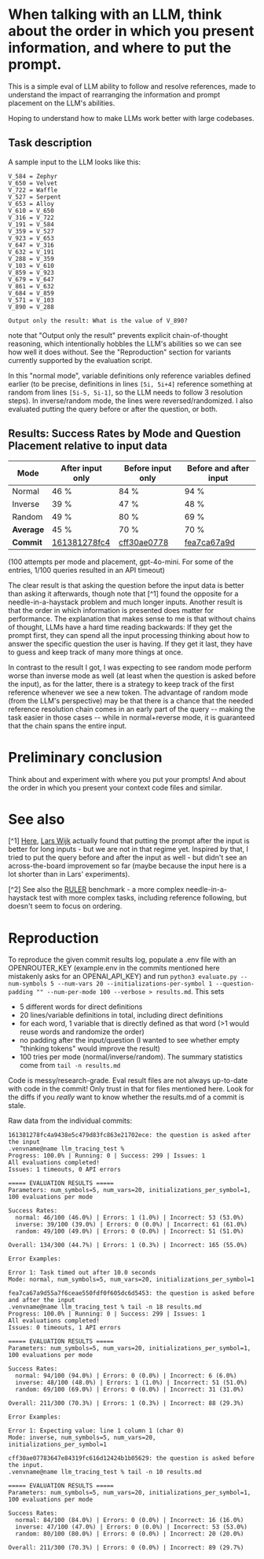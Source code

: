 # When talking with an LLM, think about the order in which you present information, and where to put the prompt.

This is a simple eval of LLM ability to follow and resolve references, made to understand the impact of rearranging the information and prompt placement on the LLM's abilities.

Hoping to understand how to make LLMs work better with large codebases.

## Task description
A sample input to the LLM looks like this:
```
V_584 = Zephyr
V_650 = Velvet
V_722 = Waffle
V_527 = Serpent
V_653 = Alloy
V_610 = V_650
V_316 = V_722
V_191 = V_584
V_359 = V_527
V_923 = V_653
V_647 = V_316
V_632 = V_191
V_288 = V_359
V_103 = V_610
V_859 = V_923
V_679 = V_647
V_861 = V_632
V_684 = V_859
V_571 = V_103
V_890 = V_288

Output only the result: What is the value of V_890?
```
note that "Output only the result" prevents explicit chain-of-thought reasoning, which intentionally hobbles the LLM's abilities so we can see how well it does without. See the "Reproduction" section for variants currently supported by the evaluation script.

In this "normal mode", variable definitions only reference variables defined earlier (to be precise, definitions in lines `[5i, 5i+4]` reference something at random from lines `[5i-5, 5i-1]`, so the LLM needs to follow 3 resolution steps). In inverse/random mode, the lines were reversed/randomized. I also evaluated putting the query before or after the question, or both. 


## Results: Success Rates by Mode and Question Placement relative to input data
| Mode | After input only | Before input only | Before and after input |
|------|------------------|-------------------|------------------------|
| Normal | 46 % | 84 % | 94 % |
| Inverse | 39 % | 47 % | 48 % |
| Random | 49 % | 80 % | 69 % |
| **Average** | 45 % | 70 % | 70 % |
| **Commit** | [161381278fc4](https://github.com/L3Gaunt/llm_tracing_test/commit/161381278fc4a9438e5c479d83fc863e21702ece) | [cff30ae0778](https://github.com/L3Gaunt/llm_tracing_test/commit/cff30ae07783647e84319fc616d12424b1b05629) | [fea7ca67a9d](https://github.com/L3Gaunt/llm_tracing_test/commit/fea7ca67a9d55a7f6ceae550fdf0f605dc6d5453) |

(100 attempts per mode and placement, gpt-4o-mini. For some of the entries, 1/100 queries resulted in an API timeout)


The clear result is that asking the question before the input data is better than asking it afterwards, though note that [^1] found the opposite for a needle-in-a-haystack problem and much longer inputs. Another result is that the order in which information is presented does matter for performance.
The explanation that makes sense to me is that without chains of thought, LLMs have a hard time reading backwards: If they get the prompt first, they can spend all the input processing thinking about how to answer the specific question the user is having. If they get it last, they have to guess and keep track of many more things at once.

In contrast to the result I got, I was expecting to see random mode perform worse than inverse mode as well (at least when the question is asked before the input), as for the latter, there is a strategy to keep track of the first reference whenever we see a new token. The advantage of random mode (from the LLM's perspective) may be that there is a chance that the needed reference resolution chain comes in an early part of the query -- making the task easier in those cases -- while in normal+reverse mode, it is guaranteed that the chain spans the entire input.

# Preliminary conclusion
Think about and experiment with where you put your prompts! And about the order in which you present your context code files and similar.

# See also
[^1]
[Here](https://archive.is/cLoNp), [Lars Wijk](https://github.com/LarsChrWiik) actually found that putting the prompt after the input is better for long inputs - but we are not in that regime yet. Inspired by that, I tried to put the query before and after the input as well - but didn't see an across-the-board improvement so far (maybe because the input here is a lot shorter than in Lars' experiments).

[^2]
See also the [RULER](https://github.com/NVIDIA/RULER) benchmark - a more complex needle-in-a-haystack test with more complex tasks, including reference following, but doesn't seem to focus on ordering.

# Reproduction
To reproduce the given commit results log, populate a .env file with an OPENROUTER_KEY (example.env in the commits mentioned here mistakenly asks for an OPENAI_API_KEY) and run `python3 evaluate.py --num-symbols 5 --num-vars 20 --initializations-per-symbol 1 --question-padding "" --num-per-mode 100 --verbose > results.md`. This sets
- 5 different words for direct definitions
- 20 lines/variable definitions in total, including direct definitions
- for each word, 1 variable that is directly defined as that word (>1 would reuse words and randomize the order)
- no padding after the input/question (I wanted to see whether empty "thinking tokens" would improve the result)
- 100 tries per mode (normal/inverse/random). The summary statistics come from `tail -n results.md`

Code is messy/research-grade. Eval result files are not always up-to-date with code in the commit! Only trust in that for files mentioned here. Look for the diffs if you _really_ want to know whether the results.md of a commit is stale.

Raw data from the individual commits:
```
161381278fc4a9438e5c479d83fc863e21702ece: the question is asked after the input
.venvname@name llm_tracing_test % 
Progress: 100.0% | Running: 0 | Success: 299 | Issues: 1
All evaluations completed!
Issues: 1 timeouts, 0 API errors

===== EVALUATION RESULTS =====
Parameters: num_symbols=5, num_vars=20, initializations_per_symbol=1, 100 evaluations per mode

Success Rates:
  normal: 46/100 (46.0%) | Errors: 1 (1.0%) | Incorrect: 53 (53.0%)
  inverse: 39/100 (39.0%) | Errors: 0 (0.0%) | Incorrect: 61 (61.0%)
  random: 49/100 (49.0%) | Errors: 0 (0.0%) | Incorrect: 51 (51.0%)

Overall: 134/300 (44.7%) | Errors: 1 (0.3%) | Incorrect: 165 (55.0%)

Error Examples:

Error 1: Task timed out after 10.0 seconds
Mode: normal, num_symbols=5, num_vars=20, initializations_per_symbol=1

fea7ca67a9d55a7f6ceae550fdf0f605dc6d5453: the question is asked before and after the input
.venvname@name llm_tracing_test % tail -n 18 results.md                                
Progress: 100.0% | Running: 0 | Success: 299 | Issues: 1
All evaluations completed!
Issues: 0 timeouts, 1 API errors

===== EVALUATION RESULTS =====
Parameters: num_symbols=5, num_vars=20, initializations_per_symbol=1, 100 evaluations per mode

Success Rates:
  normal: 94/100 (94.0%) | Errors: 0 (0.0%) | Incorrect: 6 (6.0%)
  inverse: 48/100 (48.0%) | Errors: 1 (1.0%) | Incorrect: 51 (51.0%)
  random: 69/100 (69.0%) | Errors: 0 (0.0%) | Incorrect: 31 (31.0%)

Overall: 211/300 (70.3%) | Errors: 1 (0.3%) | Incorrect: 88 (29.3%)

Error Examples:

Error 1: Expecting value: line 1 column 1 (char 0)
Mode: inverse, num_symbols=5, num_vars=20, initializations_per_symbol=1

cff30ae07783647e84319fc616d12424b1b05629: the question is asked before the input.
.venvname@name llm_tracing_test % tail -n 10 results.md

===== EVALUATION RESULTS =====
Parameters: num_symbols=5, num_vars=20, initializations_per_symbol=1, 100 evaluations per mode

Success Rates:
  normal: 84/100 (84.0%) | Errors: 0 (0.0%) | Incorrect: 16 (16.0%)
  inverse: 47/100 (47.0%) | Errors: 0 (0.0%) | Incorrect: 53 (53.0%)
  random: 80/100 (80.0%) | Errors: 0 (0.0%) | Incorrect: 20 (20.0%)

Overall: 211/300 (70.3%) | Errors: 0 (0.0%) | Incorrect: 89 (29.7%)
```